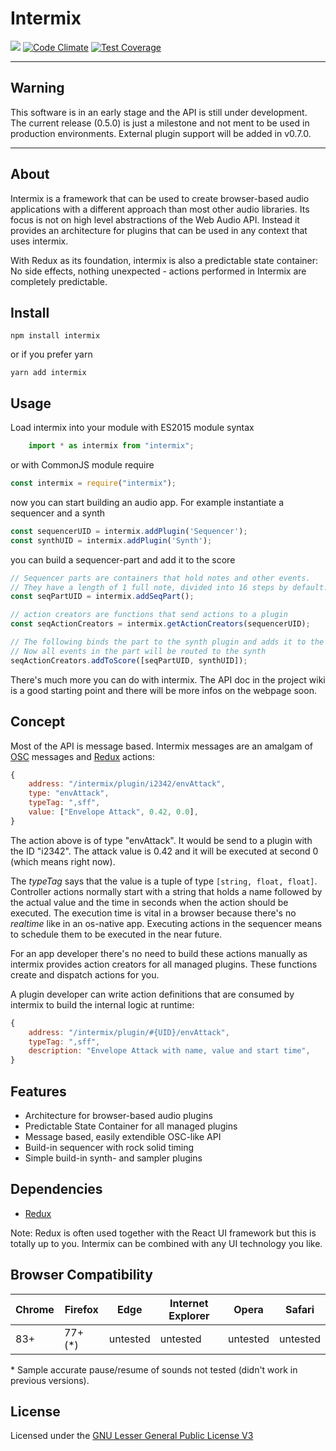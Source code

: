 # Intermix

![](https://github.com/RolandJansen/intermix.js/workflows/build\/test/badge.svg)
[![Code Climate](https://codeclimate.com/github/RolandJansen/intermix.js/badges/gpa.svg)](https://codeclimate.com/github/RolandJansen/intermix.js)
[![Test Coverage](https://codeclimate.com/github/RolandJansen/intermix.js/badges/coverage.svg)](https://codeclimate.com/github/RolandJansen/intermix.js/coverage)

---

## Warning

This software is in an early stage and the API is still under development. The current release (0.5.0) is just a milestone and not ment to be used in production environments. External plugin support will be added in v0.7.0.

---

## About

Intermix is a framework that can be used to create browser-based audio applications with a different approach than most other audio libraries. Its focus is not on high level abstractions of the Web Audio API. Instead it provides an architecture for plugins that can be used in any context that uses intermix.

With Redux as its foundation, intermix is also a predictable state container: No side effects, nothing unexpected - actions performed in Intermix are completely predictable.

## Install

`npm install intermix`

or if you prefer yarn

`yarn add intermix`

## Usage

Load intermix into your module with ES2015 module syntax
```javascript
    import * as intermix from "intermix";
```

or with CommonJS module require
```javascript
const intermix = require("intermix");
```

now you can start building an audio app. For example instantiate a sequencer and a synth
```javascript
const sequencerUID = intermix.addPlugin('Sequencer');
const synthUID = intermix.addPlugin('Synth');
```

you can build a sequencer-part and add it to the score
```javascript
// Sequencer parts are containers that hold notes and other events.
// They have a length of 1 full note, divided into 16 steps by default.
const seqPartUID = intermix.addSeqPart();

// action creators are functions that send actions to a plugin
const seqActionCreators = intermix.getActionCreators(sequencerUID);

// The following binds the part to the synth plugin and adds it to the score.
// Now all events in the part will be routed to the synth
seqActionCreators.addToScore([seqPartUID, synthUID]);
```

There's much more you can do with intermix. The API doc in the project wiki is a good starting point and there will be more infos on the webpage soon.

## Concept

Most of the API is message based. Intermix messages are an amalgam of [OSC](https://en.wikipedia.org/wiki/Open_Sound_Control) messages and [Redux](https://redux.js.org/) actions:

```javascript
{
    address: "/intermix/plugin/i2342/envAttack",
    type: "envAttack",
    typeTag: ",sff",
    value: ["Envelope Attack", 0.42, 0.0],
}
```

The action above is of type "envAttack". It would be send to a plugin with the ID "i2342". The attack value is 0.42 and it will be executed at second 0 (which means right now).

The _typeTag_ says that the value is a tuple of type `[string, float, float]`. Controller actions normally start with a string that holds a name followed by the actual value and the time in seconds when the action should be executed. The execution time is vital in a browser because there's no _realtime_ like in an os-native app. Executing actions in the sequencer means to schedule them to be executed in the near future.

For an app developer there's no need to build these actions manually as intermix provides action creators for all managed plugins. These functions create and dispatch actions for you.

A plugin developer can write action definitions that are consumed by intermix to build the internal logic at runtime:

```javascript
{
    address: "/intermix/plugin/#{UID}/envAttack",
    typeTag: ",sff",
    description: "Envelope Attack with name, value and start time",
}
```


## Features

* Architecture for browser-based audio plugins
* Predictable State Container for all managed plugins
* Message based, easily extendible OSC-like API
* Build-in sequencer with rock solid timing
* Simple build-in synth- and sampler plugins


## Dependencies

* [Redux](https://redux.js.org/)

Note: Redux is often used together with the React UI framework but this is totally up to you. Intermix can be combined with any UI technology you like.

## Browser Compatibility

| Chrome | Firefox | Edge     | Internet Explorer | Opera    | Safari   |
|--------|---------|----------|-------------------|----------|----------|
| 83+    | 77+ (*) | untested | untested          | untested | untested |

\* Sample accurate pause/resume of sounds not tested (didn't work in previous versions).

## License
Licensed under the [GNU Lesser General Public License V3](https://www.gnu.org/licenses/lgpl-3.0.en.html)
